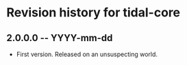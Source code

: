 # Revision history for tidal-core

## 2.0.0.0 -- YYYY-mm-dd

* First version. Released on an unsuspecting world.
